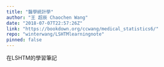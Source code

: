 ```yaml
---
title: "醫學統計學"
author: "王 超辰 Chaochen Wang"
date: "2018-07-07T22:57:26Z"
link: "https://bookdown.org/ccwang/medical_statistics6/"
repo: "winterwang/LSHTMlearningnote"
pinned: false
---
```


在LSHTM的學習筆記
